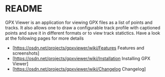 # README #

GPX Viewer is an application for viewing GPX files as a list of points and tracks.
It also allows one to draw a configurable track profile with captioned points and save it in different formats or to view track statictics. 
Have a look at the following pages for more details

* [https://osdn.net/projects/gpxviewer/wiki/Features Features and screenshots]
* [https://osdn.net/projects/gpxviewer/wiki/Installation Installing GPX Viewer]
* [https://osdn.net/projects/gpxviewer/wiki/Changelog Changelog]
